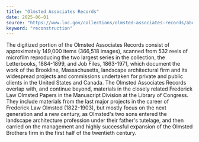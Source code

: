 ```yaml
---
title: "Olmsted Associates Records"
date: 2025-06-01
source: "https://www.loc.gov/collections/olmsted-associates-records/about-this-collection/"
keyword: "reconstruction"
---
```


The digitized portion of the Olmsted Associates Records consist of approximately 149,000 items (366,518 images), scanned from 532 reels of microfilm reproducing the two largest series in the collection, the Letterbooks, 1884-1899, and Job Files, 1863-1971, which document the work of the Brookline, Massachusetts, landscape architectural firm and its widespread projects and commissions undertaken for private and public clients in the United States and Canada. The Olmsted Associates Records overlap with, and continue beyond, materials in the closely related Frederick Law Olmsted Papers in the Manuscript Division at the Library of Congress. They include materials from the last major projects in the career of Frederick Law Olmsted (1822-1903), but mostly focus on the next generation and a new century, as Olmsted's two sons entered the landscape architecture profession under their father's tutelage, and then carried on the management and highly successful expansion of the Olmsted Brothers firm in the first half of the twentieth century.